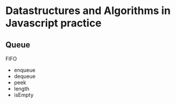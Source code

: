 # Datastructures and Algorithms in Javascript practice 

## Queue 
FIFO 
- enqueue 
- dequeue
- peek 
- length 
- isEmpty

